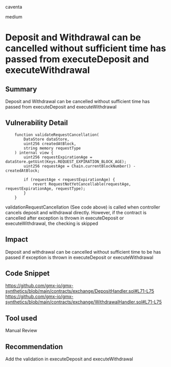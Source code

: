 caventa

medium

# Deposit and Withdrawal can be cancelled without sufficient time has passed from executeDeposit and executeWithdrawal

## Summary
Deposit and Withdrawal can be cancelled without sufficient time has passed from executeDeposit and executeWithdrawal

## Vulnerability Detail
```solidity
    function validateRequestCancellation(
        DataStore dataStore,
        uint256 createdAtBlock,
        string memory requestType
    ) internal view {
        uint256 requestExpirationAge = dataStore.getUint(Keys.REQUEST_EXPIRATION_BLOCK_AGE);
        uint256 requestAge = Chain.currentBlockNumber() - createdAtBlock;

        if (requestAge < requestExpirationAge) {
            revert RequestNotYetCancellable(requestAge, requestExpirationAge, requestType);
        }
    }
```

validationRequestCancellation (See code above) is called when controller cancels deposit and withdrawal directly. However, if the contract is cancelled after exception is thrown in executeDeposit or executeWithdrawal, the checking is skipped

## Impact
Deposit and withdrawal can be cancelled without sufficient time to be has passed if exception is thrown in executeDeposit or executeWithdrawal

## Code Snippet
https://github.com/gmx-io/gmx-synthetics/blob/main/contracts/exchange/DepositHandler.sol#L71-L75
https://github.com/gmx-io/gmx-synthetics/blob/main/contracts/exchange/WithdrawalHandler.sol#L71-L75

## Tool used
Manual Review

## Recommendation
Add the validation in executeDeposit and executeWithdrawal